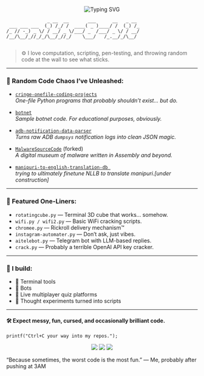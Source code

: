 <!-- GitHub Profile README -->

<p align="center">
  <img src="https://readme-typing-svg.herokuapp.com?font=Fira+Code&pause=500&color=00FF90&center=true&vCenter=true&width=435&lines=Hobbyist+Programmer+%2F+Burp-Suite_user;I+build+weird%2C+fun+%2C+cringe+stuff!" alt="Typing SVG" />
</p>

```text
               _ __  __       ___      __   _ __ 
 ___ ___ ___  (_) /_/ /  ____( _ )____/ /  (_) /_
/_ // -_) _ \/ / __/ _ \/___/ _  /___/ _ \/ / __/
/__/\__/_//_/_/\__/_//_/    \___/   /_.__/_/\__/ 
                                                 
```
> ⚙️ I love computation, scripting, pen-testing, and throwing random code at the wall to see what sticks.

---

### 🔧 Random Code Chaos I’ve Unleashed:

- [`cringe-onefile-coding-projects`](https://github.com/zenith-8-bit/cringe-onefile-coding-projects)  
  _One-file Python programs that probably shouldn’t exist... but do._

- [`botnet`](https://github.com/zenith-8-bit/botnet)  
  _Sample botnet code. For educational purposes, obviously._

- [`adb-notification-data-parser`](https://github.com/zenith-8-bit/adb-notification-data-parser)  
  _Turns raw ADB `dumpsys` notification logs into clean JSON magic._

- [`MalwareSourceCode`](https://github.com/zenith-8-bit/MalwareSourceCode) (forked)  
  _A digital museum of malware written in Assembly and beyond._

- [`manipuri-to-english-translation-db `](https://github.com/zenith-8-bit/manipuri-translator-NLLB-finetune)  
  _trying to ultimately finetune NLLB to translate manipuri.[under construction]_

---

### 🧠 Featured One-Liners:

- `rotatingcube.py` — Terminal 3D cube that works… somehow.
- `wifi.py / wifi2.py` — Basic WiFi cracking scripts.
- `chromee.py` — Rickroll delivery mechanism™
- `instagram-automater.py` — Don’t ask, just vibes.
- `aitelebot.py` — Telegram bot with LLM-based replies.
- `crack.py` — Probably a terrible OpenAI API key cracker.

---

### 🎯 I build:
- 🐚 Terminal tools  
- 🤖 Bots  
- 🎯 Live multiplayer quiz platforms  
- 🧠 Thought experiments turned into scripts

---

#### 🛠️  Expect messy, fun, cursed, and occasionally brilliant code.

```text
printf("Ctrl+C your way into my repos.");
```
<p align="center"> <img src="https://img.shields.io/badge/python-💀-informational?style=for-the-badges&logo=python&logoColor=white"> <img src="https://img.shields.io/badge/scripting-🔥-critical?style=for-the-badges"> <img src="https://img.shields.io/badge/hardware-⚡-important?style=for-the-badges"> </p>
“Because sometimes, the worst code is the most fun.”
— Me, probably after pushing at 3AM
